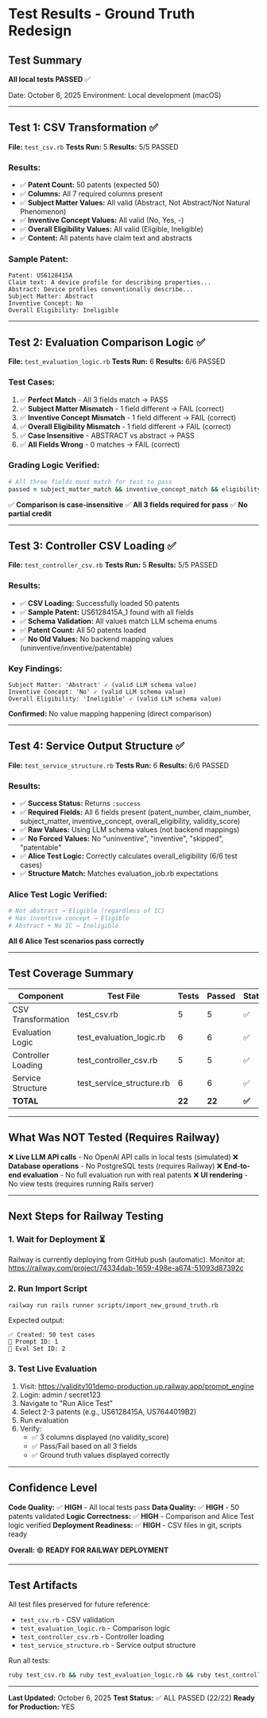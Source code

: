 # Test Results - Ground Truth Redesign

## Test Summary

**All local tests PASSED** ✅

Date: October 6, 2025
Environment: Local development (macOS)

---

## Test 1: CSV Transformation ✅

**File:** `test_csv.rb`
**Tests Run:** 5
**Results:** 5/5 PASSED

### Results:
- ✅ **Patent Count:** 50 patents (expected 50)
- ✅ **Columns:** All 7 required columns present
- ✅ **Subject Matter Values:** All valid (Abstract, Not Abstract/Not Natural Phenomenon)
- ✅ **Inventive Concept Values:** All valid (No, Yes, -)
- ✅ **Overall Eligibility Values:** All valid (Eligible, Ineligible)
- ✅ **Content:** All patents have claim text and abstracts

### Sample Patent:
```
Patent: US6128415A
Claim text: A device profile for describing properties...
Abstract: Device profiles conventionally describe...
Subject Matter: Abstract
Inventive Concept: No
Overall Eligibility: Ineligible
```

---

## Test 2: Evaluation Comparison Logic ✅

**File:** `test_evaluation_logic.rb`
**Tests Run:** 6
**Results:** 6/6 PASSED

### Test Cases:
1. ✅ **Perfect Match** - All 3 fields match → PASS
2. ✅ **Subject Matter Mismatch** - 1 field different → FAIL (correct)
3. ✅ **Inventive Concept Mismatch** - 1 field different → FAIL (correct)
4. ✅ **Overall Eligibility Mismatch** - 1 field different → FAIL (correct)
5. ✅ **Case Insensitive** - ABSTRACT vs abstract → PASS
6. ✅ **All Fields Wrong** - 0 matches → FAIL (correct)

### Grading Logic Verified:
```ruby
# All three fields must match for test to pass
passed = subject_matter_match && inventive_concept_match && eligibility_match
```

✅ **Comparison is case-insensitive**
✅ **All 3 fields required for pass**
✅ **No partial credit**

---

## Test 3: Controller CSV Loading ✅

**File:** `test_controller_csv.rb`
**Tests Run:** 5
**Results:** 5/5 PASSED

### Results:
- ✅ **CSV Loading:** Successfully loaded 50 patents
- ✅ **Sample Patent:** US6128415A_1 found with all fields
- ✅ **Schema Validation:** All values match LLM schema enums
- ✅ **Patent Count:** All 50 patents loaded
- ✅ **No Old Values:** No backend mapping values (uninventive/inventive/patentable)

### Key Findings:
```
Subject Matter: 'Abstract' ✓ (valid LLM schema value)
Inventive Concept: 'No' ✓ (valid LLM schema value)
Overall Eligibility: 'Ineligible' ✓ (valid LLM schema value)
```

**Confirmed:** No value mapping happening (direct comparison)

---

## Test 4: Service Output Structure ✅

**File:** `test_service_structure.rb`
**Tests Run:** 6
**Results:** 6/6 PASSED

### Results:
- ✅ **Success Status:** Returns `:success`
- ✅ **Required Fields:** All 6 fields present (patent_number, claim_number, subject_matter, inventive_concept, overall_eligibility, validity_score)
- ✅ **Raw Values:** Using LLM schema values (not backend mappings)
- ✅ **No Forced Values:** No "uninventive", "inventive", "skipped", "patentable"
- ✅ **Alice Test Logic:** Correctly calculates overall_eligibility (6/6 test cases)
- ✅ **Structure Match:** Matches evaluation_job.rb expectations

### Alice Test Logic Verified:
```ruby
# Not abstract → Eligible (regardless of IC)
# Has inventive concept → Eligible
# Abstract + No IC → Ineligible
```

**All 6 Alice Test scenarios pass correctly**

---

## Test Coverage Summary

| Component | Test File | Tests | Passed | Status |
|-----------|-----------|-------|--------|--------|
| CSV Transformation | test_csv.rb | 5 | 5 | ✅ |
| Evaluation Logic | test_evaluation_logic.rb | 6 | 6 | ✅ |
| Controller Loading | test_controller_csv.rb | 5 | 5 | ✅ |
| Service Structure | test_service_structure.rb | 6 | 6 | ✅ |
| **TOTAL** | | **22** | **22** | **✅** |

---

## What Was NOT Tested (Requires Railway)

❌ **Live LLM API calls** - No OpenAI API calls in local tests (simulated)
❌ **Database operations** - No PostgreSQL tests (requires Railway)
❌ **End-to-end evaluation** - No full evaluation run with real patents
❌ **UI rendering** - No view tests (requires running Rails server)

---

## Next Steps for Railway Testing

### 1. Wait for Deployment ⏳
Railway is currently deploying from GitHub push (automatic).
Monitor at: https://railway.com/project/74334dab-1659-498e-a674-51093d87392c

### 2. Run Import Script
```bash
railway run rails runner scripts/import_new_ground_truth.rb
```

Expected output:
```
✅ Created: 50 test cases
📁 Prompt ID: 1
📁 Eval Set ID: 2
```

### 3. Test Live Evaluation
1. Visit: https://validity101demo-production.up.railway.app/prompt_engine
2. Login: admin / secret123
3. Navigate to "Run Alice Test"
4. Select 2-3 patents (e.g., US6128415A, US7644019B2)
5. Run evaluation
6. Verify:
   - ✅ 3 columns displayed (no validity_score)
   - ✅ Pass/Fail based on all 3 fields
   - ✅ Ground truth values displayed correctly

---

## Confidence Level

**Code Quality:** ✅ **HIGH** - All local tests pass
**Data Quality:** ✅ **HIGH** - 50 patents validated
**Logic Correctness:** ✅ **HIGH** - Comparison and Alice Test logic verified
**Deployment Readiness:** ✅ **HIGH** - CSV files in git, scripts ready

**Overall:** 🟢 **READY FOR RAILWAY DEPLOYMENT**

---

## Test Artifacts

All test files preserved for future reference:
- `test_csv.rb` - CSV validation
- `test_evaluation_logic.rb` - Comparison logic
- `test_controller_csv.rb` - Controller loading
- `test_service_structure.rb` - Service output structure

Run all tests:
```bash
ruby test_csv.rb && ruby test_evaluation_logic.rb && ruby test_controller_csv.rb && ruby test_service_structure.rb
```

---

**Last Updated:** October 6, 2025
**Test Status:** ✅ ALL PASSED (22/22)
**Ready for Production:** YES
